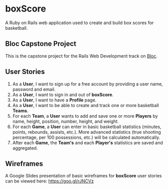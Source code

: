# boxScore

A Ruby on Rails web application used to create and build box scores for basketball.

## Bloc Capstone Project

This is the capstone project for the Rails Web Development track on [Bloc](http://bloc.io).

## User Stories

1. As a **User**, I want to sign up for a free account by providing a user name, password and email.
2. As a **User**, I want to sign in and out of **boxScore**.
3. As a **User**, I want to have a **Profile** page.
4. As a **User**, I want to be able to create and track one or more basketball **Teams**.
5. For each **Team**, a **User** wants to add and save one or more **Players** by name, height, position, number, height, and weight.
6. For each **Game**, a **User** can enter in basic basketball statistics (minutes, points, rebounds, assists, etc.). More advanced statistics (true shooting percentage, per 100 possessions, etc.) will be calculated automatically.
7. After each **Game**, the **Team's** and each **Player's** statistics are saved and aggregated.

## Wireframes

A Google Slides presentation of basic wireframes for **boxScore** user stories can be viewed here: https://goo.gl/rJNCVz
